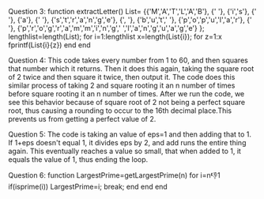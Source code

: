 


Question 3:
function extractLetter()
List= {{'M','A','T','L','A','B'}, {' '}, {'i','s'}, {' '}, {'a'}, {' '}, {'s','t','r','a','n','g','e'}, {', '}, {'b','u','t',' '}, {'p','o','p','u','l','a','r'}, {' '}, {'p','r','o','g','r','a','m','m','i','n','g',' ','l','a','n','g','u','a','g','e'} };
lengthlist=length(List);
    for i=1:lengthlist
    x=length(List{i});
    for z=1:x
        fprintf(List{i}{z})
    end
    end
    
Question 4:
This code takes every number from 1 to 60, and then squares that number which it returns. Then it does this again, taking the square root of 2 twice and then square it twice, then output it. The code does this similar process of taking 2 and square rooting it an n number of times before square rooting it an n number of times. After we run the code, we see this behavior because of square root of 2 not being a perfect square root, thus causing a rounding to occur to the 16th decimal place.This prevents us from getting a perfect value of 2.

Question 5:
The code is taking an value of eps=1 and then adding that to 1. If 1+eps doesn't equal 1, it divides eps by 2, and add runs the entire thing again. This eventually reaches a value so small, that when added to 1, it equals the value of 1, thus ending the loop.

Question 6:
function LargestPrime=getLargestPrime(n)
    for i=n:-1:1
        if(isprime(i))
            LargestPrime=i;
            break;
        end 
     end 
end

